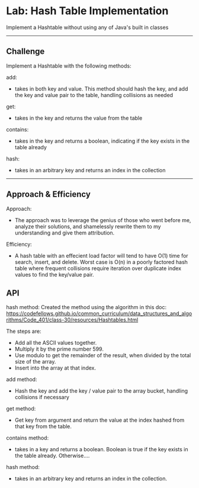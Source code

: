 # Lab: Hash Table Implementation

Implement a Hashtable without using any of Java's built in classes 
***

## Challenge

Implement a Hashtable with the following methods:

add:
- takes in both key and value. This method should hash the key, and add the key and value pair to the table, handling collisions as needed

get:
- takes in the key and returns the value from the table

contains:
- takes in the key and returns a boolean, indicating if the key exists in the table already

hash:
- takes in an arbitrary key and returns an index in the collection
***

## Approach & Efficiency

Approach:
- The approach was to leverage the genius of those who went before me, analyze their solutions, and shamelessly rewrite them to my understanding and give them attribution.

Efficiency:
- A hash table with an effecient load factor will tend to have O(1) time for search, insert, and delete. Worst case is O(n) in a poorly factored hash table where frequent collisions require iteration over duplicate index values to find the key/value pair.

## API

hash method: Created the method using the algorithm in this doc: https://codefellows.github.io/common_curriculum/data_structures_and_algorithms/Code_401/class-30/resources/Hashtables.html

The steps are:

- Add all the ASCII values together.
- Multiply it by the prime number 599.
- Use modulo to get the remainder of the result, when divided by the total size of the array.
- Insert into the array at that index.

add method:
- Hash the key and add the key / value pair to the array bucket, handling collisions if necessary

get method:
- Get key from argument and return the value at the index hashed from that key from the table.

contains method:
-  takes in a key and returns a boolean. Boolean is true if the key exists in the table already. Otherwise....

hash method:
- takes in an arbitrary key and returns an index in the collection.